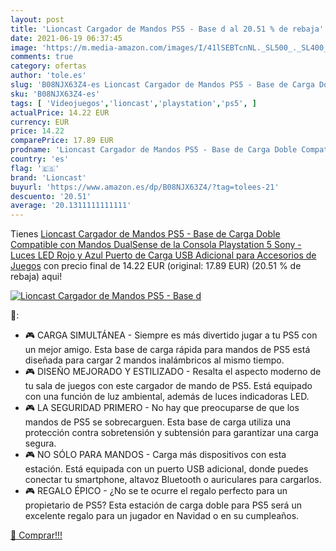 ```yaml
---
layout: post
title: 'Lioncast Cargador de Mandos PS5 - Base d al 20.51 % de rebaja'
date: 2021-06-19 06:37:45
image: 'https://m.media-amazon.com/images/I/41lSEBTcnNL._SL500_._SL400_.jpg'
comments: true
category: ofertas
author: 'tole.es'
slug: 'B08NJX63Z4-es Lioncast Cargador de Mandos PS5 - Base de Carga Doble...'
sku: 'B08NJX63Z4-es'
tags: [ 'Videojuegos','lioncast','playstation','ps5', ]
actualPrice: 14.22 EUR
currency: EUR
price: 14.22
comparePrice: 17.89 EUR
prodname: 'Lioncast Cargador de Mandos PS5 - Base de Carga Doble Compatible con Mandos DualSense de la Consola Playstation 5 Sony - Luces LED Rojo y Azul  Puerto de Carga USB Adicional para Accesorios de Juegos'
country: 'es'
flag: '🇪🇸'
brand: 'Lioncast'
buyurl: 'https://www.amazon.es/dp/B08NJX63Z4/?tag=tolees-21'
descuento: '20.51'
average: '20.1311111111111'
---
```


Tienes [Lioncast Cargador de Mandos PS5 - Base de Carga Doble Compatible con Mandos DualSense de la Consola Playstation 5 Sony - Luces LED Rojo y Azul  Puerto de Carga USB Adicional para Accesorios de Juegos](https://www.amazon.es/dp/B08NJX63Z4/?tag=tolees-21) con precio final de  14.22 EUR (original: 17.89 EUR) (20.51 %  de rebaja) aqui!

[![Lioncast Cargador de Mandos PS5 - Base d](https://m.media-amazon.com/images/I/41lSEBTcnNL._SL500_._SL400_.jpg)](https://www.amazon.es/dp/B08NJX63Z4/?tag=tolees-21)

🔎:

- 🎮 CARGA SIMULTÁNEA - Siempre es más divertido jugar a tu PS5 con un mejor amigo. Esta base de carga rápida para mandos de PS5 está diseñada para cargar 2 mandos inalámbricos al mismo tiempo.
- 🎮 DISEÑO MEJORADO Y ESTILIZADO - Resalta el aspecto moderno de tu sala de juegos con este cargador de mando de PS5. Está equipado con una función de luz ambiental, además de luces indicadoras LED.
- 🎮 LA SEGURIDAD PRIMERO - No hay que preocuparse de que los mandos de PS5 se sobrecarguen. Esta base de carga utiliza una protección contra sobretensión y subtensión para garantizar una carga segura.
- 🎮 NO SÓLO PARA MANDOS - Carga más dispositivos con esta estación. Está equipada con un puerto USB adicional, donde puedes conectar tu smartphone, altavoz Bluetooth o auriculares para cargarlos.
- 🎮 REGALO ÉPICO - ¿No se te ocurre el regalo perfecto para un propietario de PS5? Esta estación de carga doble para PS5 será un excelente regalo para un jugador en Navidad o en su cumpleaños.

[🛒 Comprar!!!](https://www.amazon.es/dp/B08NJX63Z4/?tag=tolees-21)
